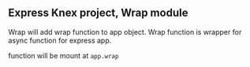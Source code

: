 ## Express Knex project, Wrap module

Wrap will add wrap function to app object. Wrap function is wrapper for async function for express app.

function will be mount at `app.wrap`
